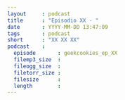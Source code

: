 ```yaml
---
layout     : podcast
title      : "Episodio XX - " 
date       : YYYY-MM-DD 13:47:09
tags       : podcast 
short      : "XX XX XX" 
podcast    :
  episode       : geekcookies_ep_XX
  filemp3_size  :
  fileogg_size  :
  filetorr_size :
  filesize      :
  length        :
---
```


<!-- more -->
